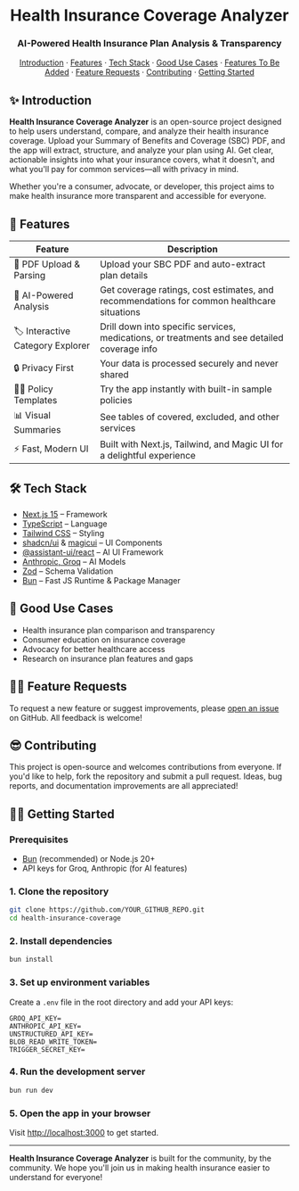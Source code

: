 <div align="center">
  <h1 align="center">Health Insurance Coverage Analyzer</h1>
  <h3>AI-Powered Health Insurance Plan Analysis & Transparency</h3>
</div>

<div align="center">
  <a href="#-introduction">Introduction</a> ·
  <a href="#-features">Features</a> ·
  <a href="#-tech-stack">Tech Stack</a> ·
  <a href="#-good-use-cases">Good Use Cases</a> ·
  <a href="#-features-to-be-added">Features To Be Added</a> ·
  <a href="#-feature-requests">Feature Requests</a> ·
  <a href="#-contributing">Contributing</a> ·
  <a href="#-getting-started">Getting Started</a>
</div>

## ✨ Introduction

**Health Insurance Coverage Analyzer** is an open-source project designed to help users understand, compare, and analyze their health insurance coverage. Upload your Summary of Benefits and Coverage (SBC) PDF, and the app will extract, structure, and analyze your plan using AI. Get clear, actionable insights into what your insurance covers, what it doesn't, and what you'll pay for common services—all with privacy in mind.

Whether you're a consumer, advocate, or developer, this project aims to make health insurance more transparent and accessible for everyone.

## 🚀 Features

| Feature | Description |
|---------|-------------|
| 📄 PDF Upload & Parsing | Upload your SBC PDF and auto-extract plan details |
| 🤖 AI-Powered Analysis | Get coverage ratings, cost estimates, and recommendations for common healthcare situations |
| 🏷️ Interactive Category Explorer | Drill down into specific services, medications, or treatments and see detailed coverage info |
| 🔒 Privacy First | Your data is processed securely and never shared |
| 🧑‍💻 Policy Templates | Try the app instantly with built-in sample policies |
| 📊 Visual Summaries | See tables of covered, excluded, and other services |
| ⚡ Fast, Modern UI | Built with Next.js, Tailwind, and Magic UI for a delightful experience |

## 🛠 Tech Stack

- [Next.js 15](https://nextjs.org/) – Framework
- [TypeScript](https://www.typescriptlang.org/) – Language
- [Tailwind CSS](https://tailwindcss.com/) – Styling
- [shadcn/ui](https://ui.shadcn.com) & [magicui](https://ui.magicui.com) – UI Components
- [@assistant-ui/react](https://github.com/Yonom/assistant-ui) – AI UI Framework
- [Anthropic, Groq](https://platform.openai.com/) – AI Models
- [Zod](https://zod.dev/) – Schema Validation
- [Bun](https://bun.sh) – Fast JS Runtime & Package Manager

## 📑 Good Use Cases

- Health insurance plan comparison and transparency
- Consumer education on insurance coverage
- Advocacy for better healthcare access
- Research on insurance plan features and gaps

## 🙋‍♂️ Feature Requests

To request a new feature or suggest improvements, please [open an issue](https://github.com/YOUR_GITHUB_REPO/issues/new) on GitHub. All feedback is welcome!

## 😎 Contributing

This project is open-source and welcomes contributions from everyone. If you'd like to help, fork the repository and submit a pull request. Ideas, bug reports, and documentation improvements are all appreciated!

## 🏃‍♂️ Getting Started

### Prerequisites

- [Bun](https://bun.sh) (recommended) or Node.js 20+
- API keys for Groq, Anthropic (for AI features)

### 1. Clone the repository

```sh
git clone https://github.com/YOUR_GITHUB_REPO.git
cd health-insurance-coverage
```

### 2. Install dependencies

```sh
bun install
```

### 3. Set up environment variables

Create a `.env` file in the root directory and add your API keys:

```
GROQ_API_KEY=
ANTHROPIC_API_KEY=
UNSTRUCTURED_API_KEY=
BLOB_READ_WRITE_TOKEN=
TRIGGER_SECRET_KEY=
```

### 4. Run the development server

```sh
bun run dev
```

### 5. Open the app in your browser

Visit [http://localhost:3000](http://localhost:3000) to get started.

---

**Health Insurance Coverage Analyzer** is built for the community, by the community. We hope you'll join us in making health insurance easier to understand for everyone!

